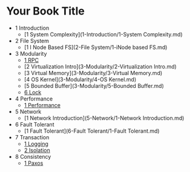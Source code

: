 # Your Book Title

- 1 Introduction
  * [1 System Complexity](1-Introduction/1-System Complexity.md)
- 2 File System
  * [1 I Node Based FS](2-File System/1-iNode based FS.md)
- 3 Modularity
  * [1 RPC](3-Modularity/1-RPC.md)
  * [2 Virtualization Intro](3-Modularity/2-Virtualization Intro.md)
  * [3 Virtual Memory](3-Modularity/3-Virtual Memory.md)
  * [4 OS Kernel](3-Modularity/4-OS Kernel.md)
  * [5 Bounded Buffer](3-Modularity/5-Bounded Buffer.md)
  * [6 Lock](3-Modularity/6-Lock.md)
- 4 Performance
  * [1 Performance](4-Performance/1-Performance.md)
- 5 Network
  * [1 Network Introduction](5-Network/1-Network Introduction.md)
- 6 Fault Tolerant
  * [1 Fault Tolerant](6-Fault Tolerant/1-Fault Tolerant.md)
- 7 Transaction
  * [1 Logging](7-Transaction/1-Logging.md)
  * [2 Isolation](7-Transaction/2-Isolation.md)
- 8 Consistency
  * [1 Paxos](8-Consistency/1-Paxos.md)
